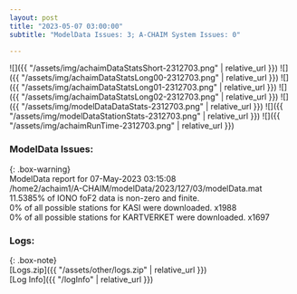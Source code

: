 ```yaml
---
layout: post
title: "2023-05-07 03:00:00"
subtitle: "ModelData Issues: 3; A-CHAIM System Issues: 0"

---
```


![]({{ "/assets/img/achaimDataStatsShort-2312703.png" | relative_url }})
![]({{ "/assets/img/achaimDataStatsLong00-2312703.png" | relative_url }})
![]({{ "/assets/img/achaimDataStatsLong01-2312703.png" | relative_url }})
![]({{ "/assets/img/achaimDataStatsLong02-2312703.png" | relative_url }})
![]({{ "/assets/img/modelDataDataStats-2312703.png" | relative_url }})
![]({{ "/assets/img/modelDataStationStats-2312703.png" | relative_url }})
![]({{ "/assets/img/achaimRunTime-2312703.png" | relative_url }})


### ModelData Issues:  
  
{: .box-warning}  
 ModelData report for 07-May-2023 03:15:08   
 /home2/achaim1/A-CHAIM/modelData/2023/127/03/modelData.mat   
 11.5385% of IONO foF2 data is non-zero and finite.   
 0% of all possible stations for KASI were downloaded. x1988   
 0% of all possible stations for KARTVERKET were downloaded. x1697   
  


### Logs:  
  
{: .box-note}  
[Logs.zip]({{ "/assets/other/logs.zip" | relative_url }})  
[Log Info]({{ "/logInfo" | relative_url }})  

